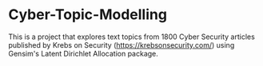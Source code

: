 # Cyber-Topic-Modelling

This is a project that explores text topics from 1800 Cyber Security articles published by Krebs on Security (https://krebsonsecurity.com/) using Gensim's Latent Dirichlet Allocation package.
